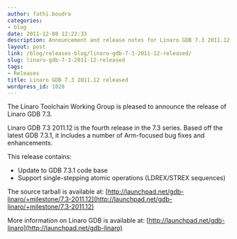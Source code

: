 ```yaml
---
author: fathi.boudra
categories:
- blog
date: 2011-12-08 12:22:33
description: Announcement and release notes for Linaro GDB 7.3 2011.12
layout: post
link: /blog/releases-blog/linaro-gdb-7-3-2011-12-released/
slug: linaro-gdb-7-3-2011-12-released
tags:
- Releases
title: Linaro GDB 7.3 2011.12 released
wordpress_id: 1028
---
```


The Linaro Toolchain Working Group is pleased to announce the release of Linaro GDB 7.3.

Linaro GDB 7.3 2011.12 is the fourth release in the 7.3 series. Based off the latest GDB 7.3.1, it includes a number of Arm-focused bug fixes and enhancements.

This release contains:
* Update to GDB 7.3.1 code base
* Support single-stepping atomic operations (LDREX/STREX sequences)

The source tarball is available at:
[http://launchpad.net/gdb-linaro/+milestone/7.3-2011.12](http://launchpad.net/gdb-linaro/+milestone/7.3-2011.12)

More information on Linaro GDB is available at:
[http://launchpad.net/gdb-linaro](http://launchpad.net/gdb-linaro)